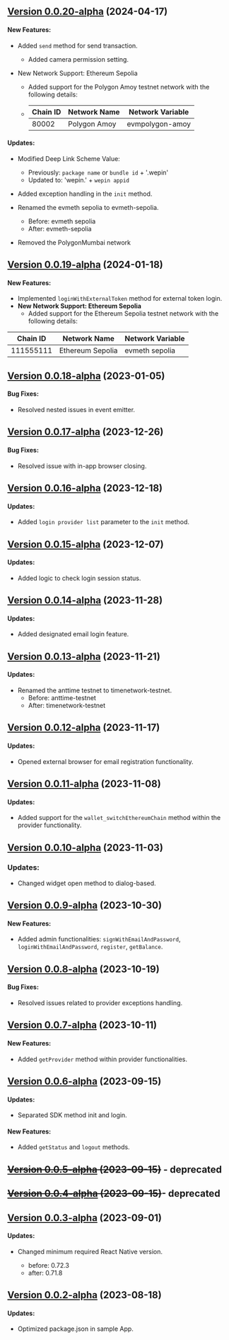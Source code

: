 ## [Version 0.0.20-alpha](https://github.com/WepinWallet/wepin-react-native-sdk/releases/tag/v0.0.20-alpha) (2024-04-17)

#### New Features:

* Added `send` method for send transaction.

  * Added camera permission setting.
* New Network Support: Ethereum Sepolia

  * Added support for the Polygon Amoy testnet network with the following details:
  * | Chain ID | Network Name | Network Variable |
    | -------- | ------------ | ---------------- |
    | 80002    | Polygon Amoy | evmpolygon-amoy  |

#### Updates:

* Modified Deep Link Scheme Value:

  * Previously: `package name` or `bundle id` + '.wepin'
  * Updated to: 'wepin.' + `wepin appid`
* Added exception handling in the `init` method.
* Renamed the evmeth sepolia to evmeth-sepolia.

  * Before: evmeth sepolia
  * After: evmeth-sepolia
* Removed the PolygonMumbai network

## [Version 0.0.19-alpha](https://github.com/WepinWallet/wepin-react-native-sdk/releases/tag/v0.0.19-alpha) (2024-01-18)

#### New Features:

* Implemented `loginWithExternalToken` method for external token login.
* **New Network Support: Ethereum Sepolia**
  * Added support for the Ethereum Sepolia testnet network with the following details:

| Chain ID  | Network Name     | Network Variable |
| --------- | ---------------- | ---------------- |
| 111555111 | Ethereum Sepolia | evmeth sepolia   |

## [Version 0.0.18-alpha](https://github.com/WepinWallet/wepin-react-native-sdk/releases/tag/v0.0.18-alpha) (2023-01-05)

#### Bug Fixes:

* Resolved nested issues in event emitter.

## [Version 0.0.17-alpha](https://github.com/WepinWallet/wepin-react-native-sdk/releases/tag/v0.0.17-alpha) (2023-12-26)

#### Bug Fixes:

* Resolved issue with in-app browser closing.

## [Version 0.0.16-alpha](https://github.com/WepinWallet/wepin-react-native-sdk/releases/tag/v0.0.16-alpha) (2023-12-18)

#### Updates:

* Added `login provider list` parameter to the `init` method.

## [Version 0.0.15-alpha](https://github.com/WepinWallet/wepin-react-native-sdk/releases/tag/v0.0.15-alpha) (2023-12-07)

#### Updates:

* Added logic to check login session status.

## [Version 0.0.14-alpha](https://github.com/WepinWallet/wepin-react-native-sdk/releases/tag/v0.0.14-alpha) (2023-11-28)

#### Updates:

* Added designated email login feature.

## [Version 0.0.13-alpha](https://github.com/WepinWallet/wepin-react-native-sdk/releases/tag/v0.0.13-alpha) (2023-11-21)

#### Updates:

* Renamed the anttime testnet to timenetwork-testnet.
  * Before: anttime-testnet
  * After: timenetwork-testnet

## [Version 0.0.12-alpha](https://github.com/WepinWallet/wepin-react-native-sdk/releases/tag/v0.0.12-alpha) (2023-11-17)

#### Updates:

* Opened external browser for email registration functionality.

## [Version 0.0.11-alpha](https://github.com/WepinWallet/wepin-react-native-sdk/releases/tag/v0.0.11-alpha) (2023-11-08)

#### Updates:

* Added support for the `wallet_switchEthereumChain` method within the provider functionality.

## [Version 0.0.10-alpha](https://github.com/WepinWallet/wepin-react-native-sdk/releases/tag/v0.0.10-alpha) (2023-11-03)

### Updates:

* Changed widget open method to dialog-based.

## [Version 0.0.9-alpha](https://github.com/WepinWallet/wepin-react-native-sdk/releases/tag/v0.0.9-alpha) (2023-10-30)

#### New Features:

* Added admin functionalities: `signWithEmailAndPassword`, `loginWithEmailAndPassword`, `register`, `getBalance`.

## [Version 0.0.8-alpha](https://github.com/WepinWallet/wepin-react-native-sdk/releases/tag/v0.0.8-alpha) (2023-10-19)

#### Bug Fixes:

* Resolved issues related to provider exceptions handling.

## [Version 0.0.7-alpha](https://github.com/WepinWallet/wepin-react-native-sdk/releases/tag/v0.0.7-alpha) (2023-10-11)

#### New Features:

* Added `getProvider` method within provider functionalities.

## [Version 0.0.6-alpha](https://github.com/WepinWallet/wepin-react-native-sdk/releases/tag/v0.0.6-alpha) (2023-09-15)

#### Updates:

* Separated SDK method init and login.

#### New Features:

* Added `getStatus` and `logout` methods.

## ~~[Version 0.0.5-alpha](https://github.com/WepinWallet/wepin-react-native-sdk/releases/tag/v0.0.5-alpha) (2023-09-15)~~ - deprecated

## ~~[Version 0.0.4-alpha](https://github.com/WepinWallet/wepin-react-native-sdk/releases/tag/v0.0.4-alpha) (2023-09-15)~~- deprecated

## [Version 0.0.3-alpha](https://github.com/WepinWallet/wepin-react-native-sdk/releases/tag/v0.0.3-alpha) (2023-09-01)

#### Updates:

* Changed minimum required React Native version.

  * before: 0.72.3
  * after: 0.71.8

## [Version 0.0.2-alpha](https://github.com/WepinWallet/wepin-react-native-sdk/releases/tag/v0.0.2-alpha) (2023-08-18)

#### Updates:

* Optimized package.json in sample App.

